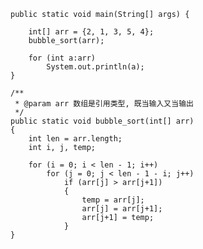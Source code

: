 	public static void main(String[] args) {

        int[] arr = {2, 1, 3, 5, 4};
        bubble_sort(arr);

        for (int a:arr)
            System.out.println(a);
    }

    /**
     * @param arr 数组是引用类型, 既当输入又当输出
     */
    public static void bubble_sort(int[] arr)
    {
        int len = arr.length;
        int i, j, temp;

        for (i = 0; i < len - 1; i++)
            for (j = 0; j < len - 1 - i; j++)
                if (arr[j] > arr[j+1])
                {
                    temp = arr[j];
                    arr[j] = arr[j+1];
                    arr[j+1] = temp;
                }
    }
